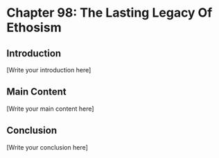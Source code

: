 # Chapter 98: The Lasting Legacy Of Ethosism

## Introduction

[Write your introduction here]

## Main Content

[Write your main content here]

## Conclusion

[Write your conclusion here]
